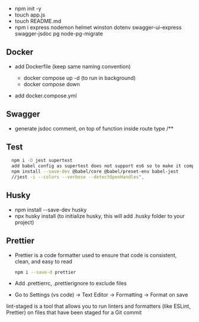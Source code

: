 - npm init -y
- touch app.js
- touch README.md
- npm i express nodemon helmet winston dotenv swagger-ui-express swagger-jsdoc pg node-pg-migrate

## Docker

- add Dockerfile (keep same naming convention)

  - docker compose up -d (to run in background)
  - docker compose down

- add docker.compose.yml

## Swagger

- generate jsdoc comment, on top of function inside route type /\*\*

## Test

```bash
  npm i -D jest supertest
  add babel config as supertest does not support es6 so to make it compatible
  npm install --save-dev @babel/core @babel/preset-env babel-jest
  //jest -i --colors --verbose --detectOpenHandles",
```

## Husky

- npm install --save-dev husky
- npx husky install (to initialize husky, this will add .husky folder to your project)

## Prettier

- Prettier is a code formatter used to ensure that code is consistent, clean, and easy to read

  ```bash
  npm i --save-d prettier
  ```

- Add .prettierrc, .prettierignore to exclude files
- Go to Settings (vs code) → Text Editor → Formatting → Format on save

lint-staged is a tool that allows you to run linters and formatters (like ESLint, Prettier) on files that have been staged for a Git commit
